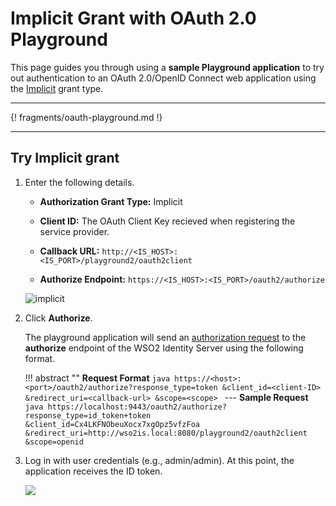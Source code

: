 # Implicit Grant with OAuth 2.0 Playground

This page guides you through using a **sample Playground application** to try out authentication to an OAuth 2.0/OpenID Connect web application using the [Implicit](../../../references/concepts/authorization/implicit-grant/) grant type.

----

{! fragments/oauth-playground.md !}

----

## Try Implicit grant 

1.  Enter the following details.

    - **Authorization Grant Type:** Implicit
    
    - **Client ID:** The OAuth Client Key recieved when registering the service provider.
    
    - **Callback URL:** `http://<IS_HOST>:<IS_PORT>/playground2/oauth2client`

	- **Authorize Endpoint:** `https://<IS_HOST>:<IS_PORT>/oauth2/authorize`
    
    ![implicit](../../../assets/img/samples/implicit-with-playground.png)
	
2. Click **Authorize**. 

	The playground application will send an
	[authorization request](https://tools.ietf.org/html/rfc6749#section-4.1.1)
	to the **authorize** endpoint of the WSO2 Identity Server using the
	following format.
	
	!!! abstract ""
		**Request Format**
		```java
		https://<host>:<port>/oauth2/authorize?response_type=token
		&client_id=<client-ID>
		&redirect_uri=<callback-url>
		&scope=<scope>
		```
		---
		**Sample Request**
		```java
		https://localhost:9443/oauth2/authorize?response_type=id_token+token
		&client_id=Cx4LKFNObeuXocx7xgOpz5vfzFoa
		&redirect_uri=http://wso2is.local:8080/playground2/oauth2client
		&scope=openid
		``` 

3. Log in with user credentials (e.g., admin/admin). At this point, the application receives the ID token. 

	<img name='implicit-id-token' src='../../../assets/img/samples/implicit-id-token.png' class='img-zoomable'/>
	


